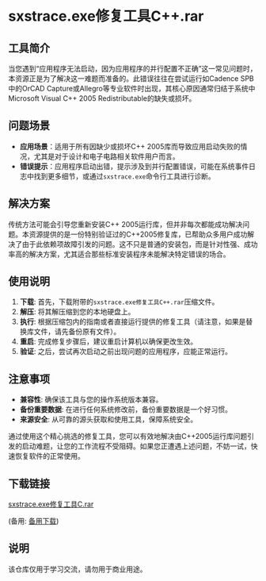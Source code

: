 # sxstrace.exe修复工具C++.rar

## 工具简介

当您遇到“应用程序无法启动，因为应用程序的并行配置不正确”这一常见问题时，本资源正是为了解决这一难题而准备的。此错误往往在尝试运行如Cadence SPB中的OrCAD Capture或Allegro等专业软件时出现，其核心原因通常归结于系统中Microsoft Visual C++ 2005 Redistributable的缺失或损坏。

## 问题场景

- **应用场景**：适用于所有因缺少或损坏C++ 2005库而导致应用启动失败的情况，尤其是对于设计和电子电路相关软件用户而言。
- **错误提示**：应用程序启动出错，提示涉及到并行配置错误，可能在系统事件日志中找到更多细节，或通过`sxstrace.exe`命令行工具进行诊断。

## 解决方案

传统方法可能会引导您重新安装C++ 2005运行库，但并非每次都能成功解决问题。本资源提供的是一份特别验证过的C++2005修复库，已帮助众多用户成功解决了由于此依赖项故障引发的问题。这不只是普通的安装包，而是针对性强、成功率高的解决方案，尤其适合那些标准安装程序未能解决特定错误的场合。

## 使用说明

1. **下载**: 首先，下载附带的`sxstrace.exe修复工具C++.rar`压缩文件。
2. **解压**: 将其解压缩到您的本地硬盘上。
3. **执行**: 根据压缩包内的指南或者直接运行提供的修复工具（请注意，如果是替换库文件，请先备份原有文件）。
4. **重启**: 完成修复步骤后，建议重启计算机以确保更改生效。
5. **验证**: 之后，尝试再次启动之前出现问题的应用程序，应能正常运行。

## 注意事项

- **兼容性**: 确保该工具与您的操作系统版本兼容。
- **备份重要数据**: 在进行任何系统修改前，备份重要数据是一个好习惯。
- **来源安全**: 从可靠的源头获取和使用工具，保障系统安全。

通过使用这个精心挑选的修复工具，您可以有效地解决由C++2005运行库问题引发的启动难题，让您的工作流程不受阻碍。如果您正遭遇上述问题，不妨一试，快速恢复软件的正常使用。

## 下载链接
[sxstrace.exe修复工具C.rar](https://pan.quark.cn/s/91464809b154) 

(备用: [备用下载](https://pan.baidu.com/s/1XE_buD9Mp--cT106w8mOhg?pwd=1234))

## 说明

该仓库仅用于学习交流，请勿用于商业用途。
